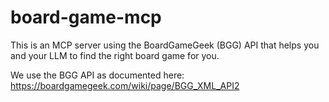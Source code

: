 # board-game-mcp
This is an MCP server using the BoardGameGeek (BGG) API that helps you and your LLM to find the right board game for you.

We use the BGG API as documented here: https://boardgamegeek.com/wiki/page/BGG_XML_API2
